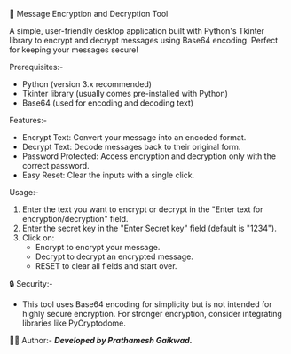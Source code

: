🔐 Message Encryption and Decryption Tool

A simple, user-friendly desktop application built with Python's Tkinter library to encrypt and decrypt messages using Base64 encoding. Perfect for keeping your messages secure!

Prerequisites:-
* Python (version 3.x recommended)
* Tkinter library (usually comes pre-installed with Python)
* Base64 (used for encoding and decoding text)

Features:-
* Encrypt Text: Convert your message into an encoded format.
* Decrypt Text: Decode messages back to their original form.
* Password Protected: Access encryption and decryption only with the correct password.
* Easy Reset: Clear the inputs with a single click.


Usage:-
1) Enter the text you want to encrypt or decrypt in the "Enter text for encryption/decryption" field.
2) Enter the secret key in the "Enter Secret key" field (default is "1234").
3) Click on:
   * Encrypt to encrypt your message.
   * Decrypt to decrypt an encrypted message.
   * RESET to clear all fields and start over.
  
🔒 Security:-
* This tool uses Base64 encoding for simplicity but is not intended for highly secure encryption. For stronger encryption, consider integrating libraries like PyCryptodome.

👨‍💻 Author:-
 ***Developed by Prathamesh Gaikwad.***

